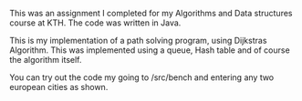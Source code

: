 
This was an assignment I completed for my Algorithms and Data structures course at KTH. The code was written in Java.

This is my implementation of a path solving program, using Dijkstras Algorithm. This was implemented using a queue, Hash table and of course the algorithm itself.

You can try out the code my going to /src/bench and entering any two european cities as shown. 

